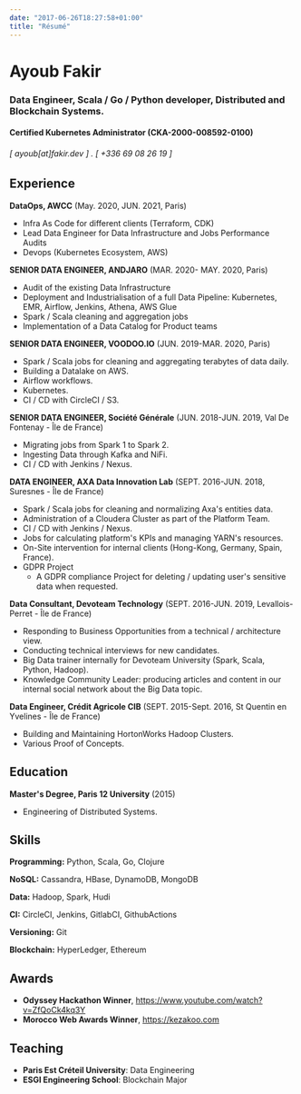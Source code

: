 ```yaml
---
date: "2017-06-26T18:27:58+01:00"
title: "Résumé"
---
```

Ayoub Fakir
======

### Data Engineer, Scala / Go / Python developer, Distributed and Blockchain Systems. 
#### Certified Kubernetes Administrator (CKA-2000-008592-0100)
###### [ ayoub[at]fakir.dev ] . [ +336 69 08 26 19 ]



Experience
---------
**DataOps, AWCC** (May. 2020, JUN. 2021, Paris)
- Infra As Code for different clients (Terraform, CDK)
- Lead Data Engineer for Data Infrastructure and Jobs Performance Audits
- Devops (Kubernetes Ecosystem, AWS)

**SENIOR DATA ENGINEER, ANDJARO** (MAR. 2020- MAY. 2020, Paris)
- Audit of the existing Data Infrastructure
- Deployment and Industrialisation of a full Data Pipeline: Kubernetes, EMR, Airflow, Jenkins, Athena, AWS Glue
- Spark / Scala cleaning and aggregation jobs
- Implementation of a Data Catalog for Product teams


**SENIOR DATA ENGINEER, VOODOO.IO** (JUN. 2019-MAR. 2020, Paris)

- Spark / Scala jobs for cleaning and aggregating terabytes of data daily.
- Building a Datalake on AWS.
- Airflow workflows.
- Kubernetes.
- CI / CD with CircleCI / S3.

**SENIOR DATA ENGINEER, Société Générale** (JUN. 2018-JUN. 2019, Val De Fontenay - Île de France)

- Migrating jobs from Spark 1 to Spark 2.
- Ingesting Data through Kafka and NiFi.
- CI / CD with Jenkins / Nexus.

**DATA ENGINEER, AXA Data Innovation Lab** (SEPT. 2016-JUN. 2018, Suresnes - Île de France)

- Spark / Scala jobs for cleaning and normalizing Axa's entities data.
- Administration of a Cloudera Cluster as part of the Platform Team.
- CI / CD with Jenkins / Nexus.
- Jobs for calculating platform's KPIs and managing YARN's resources.
- On-Site intervention for internal clients (Hong-Kong, Germany, Spain, France).
- GDPR Project
  - A GDPR compliance Project for deleting / updating user's sensitive data when requested.

**Data Consultant, Devoteam Technology** (SEPT. 2016-JUN. 2019, Levallois-Perret - Île de France)

- Responding to Business Opportunities from a technical / architecture view.
- Conducting technical interviews for new candidates.
- Big Data trainer internally for Devoteam University (Spark, Scala, Python, Hadoop).
- Knowledge Community Leader: producing articles and content in our internal social network about the Big Data topic.

**Data Engineer, Crédit Agricole CIB** (SEPT. 2015-Sept. 2016, St Quentin en Yvelines - Île de France)

- Building and Maintaining HortonWorks Hadoop Clusters.
- Various Proof of Concepts.

Education
---------

**Master's Degree, Paris 12 University** (2015)

- Engineering of Distributed Systems.

Skills
------

**Programming:** Python, Scala, Go, Clojure

**NoSQL:** Cassandra, HBase, DynamoDB, MongoDB

**Data:** Hadoop, Spark, Hudi

**CI:** CircleCI, Jenkins, GitlabCI, GithubActions

**Versioning:** Git

**Blockchain:** HyperLedger, Ethereum

Awards
------

- **Odyssey Hackathon Winner**, https://www.youtube.com/watch?v=ZfQoCk4kq3Y
- **Morocco Web Awards Winner**, https://kezakoo.com

Teaching
------

- **Paris Est Créteil University**: Data Engineering
- **ESGI Engineering School**: Blockchain Major
